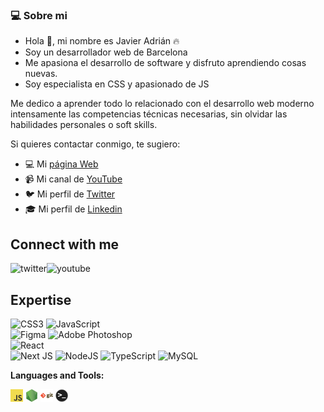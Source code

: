 ### 💻 Sobre mi
* Hola 👋, mi nombre es Javier Adrián 🔥
* Soy un desarrollador web de Barcelona
* Me apasiona el desarrollo de software y disfruto aprendiendo cosas nuevas.
* Soy especialista en CSS y apasionado de JS

Me dedico a aprender todo lo relacionado con el desarrollo web moderno intensamente las competencias técnicas necesarias, sin olvidar las habilidades personales o soft skills.

Si quieres contactar conmigo, te sugiero:
- 💻 Mi [página Web](https://codewithxavi.vercel.app)
- 📹 Mi canal de [YouTube](https://youtube.com/codewithxavi)
- 🐦 Mi perfil de [Twitter](https://twitter.com/codewithxavi)
- 🎓 Mi perfil de [Linkedin](https://www.linkedin.com/in/javier-adri%C3%A1n-d%C3%ADez-34362b130/)

## Connect with me
[<img align="left" alt="twitter" src="https://img.shields.io/badge/twitter-%231DA1F2.svg?&style=for-the-badge&logo=twitter&logoColor=white" />](https://twitter.com/codewithxavi)
[<img align="left" alt="youtube" src="https://img.shields.io/badge/youtube-%231DA1F2.svg?&style=for-the-badge&logo=youtube&logoColor=white&color=ff0100" />](https://youtube.com/@codewithxavi)
<br>

## Expertise
![CSS3](https://img.shields.io/badge/css3-%231572B6.svg?style=for-the-badge&logo=css3&logoColor=white)
![JavaScript](https://img.shields.io/badge/javascript-%23323330.svg?style=for-the-badge&logo=javascript&logoColor=%23F7DF1E)  
![Figma](https://img.shields.io/badge/figma-%23F24E1E.svg?style=for-the-badge&logo=figma&logoColor=white)
![Adobe Photoshop](https://img.shields.io/badge/adobephotoshop-%2331A8FF.svg?style=for-the-badge&logo=adobephotoshop&logoColor=white)  
![React](https://img.shields.io/badge/react-%2320232a.svg?style=for-the-badge&logo=react&logoColor=%2361DAFB)  
![Next JS](https://img.shields.io/badge/Next-black?style=for-the-badge&logo=next.js&logoColor=white) 
![NodeJS](https://img.shields.io/badge/node.js-6DA55F?style=for-the-badge&logo=node.js&logoColor=white) 
![TypeScript](https://img.shields.io/badge/typescript-%23007ACC.svg?style=for-the-badge&logo=typescript&logoColor=white) 
![MySQL](https://img.shields.io/badge/mysql-%2300f.svg?style=for-the-badge&logo=mysql&logoColor=white) 




**Languages and Tools:**  

<code><img height="20" src="https://raw.githubusercontent.com/github/explore/80688e429a7d4ef2fca1e82350fe8e3517d3494d/topics/javascript/javascript.png"></code>
<code><img height="20" src="https://raw.githubusercontent.com/github/explore/80688e429a7d4ef2fca1e82350fe8e3517d3494d/topics/nodejs/nodejs.png"></code>
<code><img height="20" src="https://raw.githubusercontent.com/github/explore/80688e429a7d4ef2fca1e82350fe8e3517d3494d/topics/git/git.png"></code>
<code><img height="20" src="https://raw.githubusercontent.com/github/explore/80688e429a7d4ef2fca1e82350fe8e3517d3494d/topics/terminal/terminal.png"></code>


